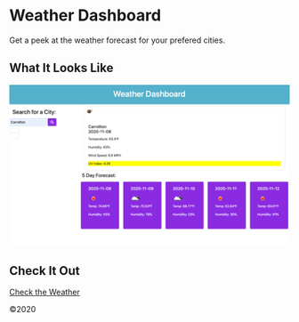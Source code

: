 # Weather Dashboard
Get a peek at the weather forecast for your prefered cities.

## What It Looks Like
![weather-dashboard](weather-dashboard-screencap.png)

## Check It Out
[Check the Weather](https://angelia-collins.github.io/PasswordGenerator/)

©2020
